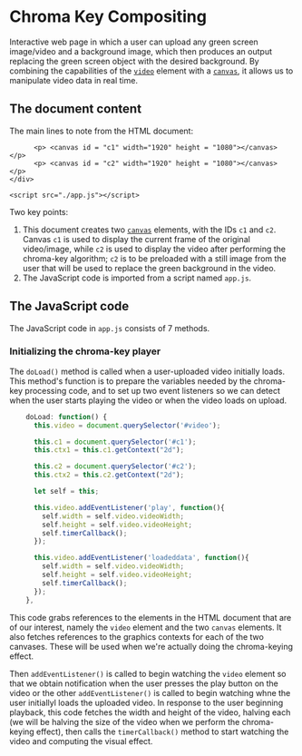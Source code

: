 # Chroma Key Compositing
 Interactive web page in which a user can upload any green screen image/video and a background image, which then produces an output replacing the green screen object with the desired background.
By combining the capabilities of the [`video`](/en-US/docs/Web/HTML/Element/video) element with a [`canvas`](/en-US/docs/Web/HTML/Element/canvas), it allows us to manipulate video data in real time.

## The document content
The main lines to note from the HTML document:
 <!DOCTYPE html>
          <p> <canvas id = "c1" width="1920" height = "1080"></canvas> </p> 
          <p> <canvas id = "c2" width="1920" height = "1080"></canvas> </p>
    </div>

    <script src="./app.js"></script>
 </html>
 Two key points:
 
1.  This document creates two [`canvas`](/en-US/docs/Web/HTML/Element/canvas) elements, with the IDs `c1` and `c2`.  Canvas `c1` is used to display the current frame of the original video/image, while `c2` is used to display the video after performing the chroma-key algorithm; `c2` is to be preloaded with a still image from the user that will be used to replace the green background in the video.
2.  The JavaScript code is imported from a script named `app.js`.

## The JavaScript code

The JavaScript code in `app.js` consists of 7 methods.

### Initializing the chroma-key player

The `doLoad()` method is called when a user-uploaded video initially loads. This method's function is to prepare the variables needed by the chroma-key processing code, and to set up two event listeners so we can detect when the user starts playing the video or when the video loads on upload.

```js
    doLoad: function() {
      this.video = document.querySelector('#video');

      this.c1 = document.querySelector('#c1');
      this.ctx1 = this.c1.getContext("2d");

      this.c2 = document.querySelector('#c2');
      this.ctx2 = this.c2.getContext("2d");

      let self = this;

      this.video.addEventListener('play', function(){
        self.width = self.video.videoWidth;
        self.height = self.video.videoHeight;
        self.timerCallback();
      });

      this.video.addEventListener('loadeddata', function(){
        self.width = self.video.videoWidth;
        self.height = self.video.videoHeight;
        self.timerCallback();
      });
    },      
```

This code grabs references to the elements in the HTML document that are of our interest, namely the `video` element and the two `canvas` elements.  It also fetches references to the graphics contexts for each of the two canvases.  These will be used when we're actually doing the chroma-keying effect.

Then `addEventListener()` is called to begin watching the `video` element so that we obtain notification when the user presses the play button on the video or the other `addEventListener()` is called to begin watching whne the user initiallyl loads the uploaded video.  In response to the user beginning playback, this code fetches the width and height of the video, halving each (we will be halving the size of the video when we perform the chroma-keying effect), then calls the `timerCallback()` method to start watching the video and computing the visual effect.
